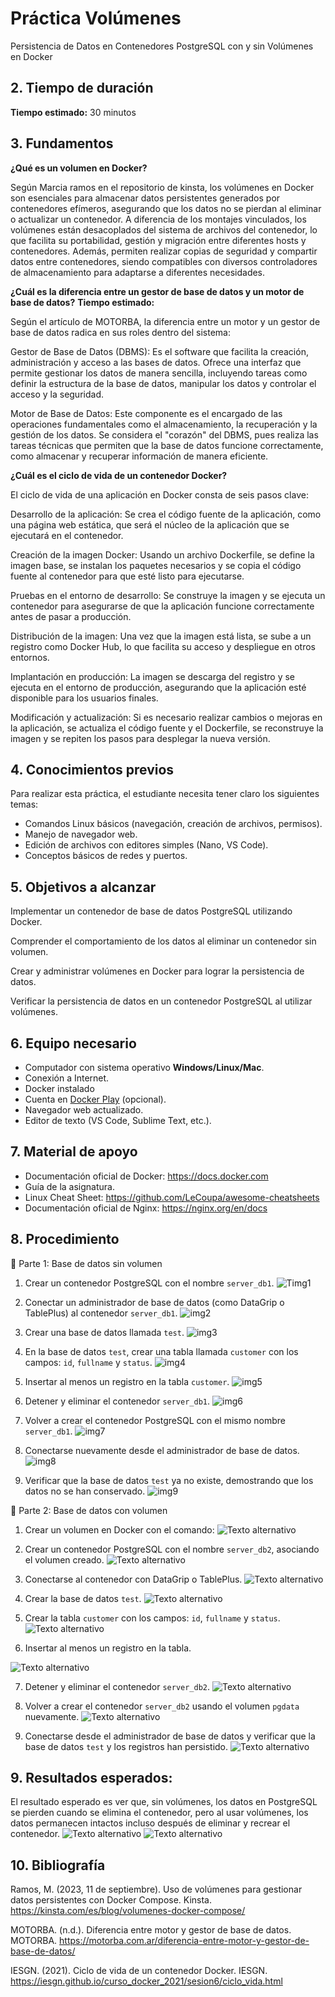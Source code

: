 
# Práctica Volúmenes

Persistencia de Datos en Contenedores PostgreSQL con y sin Volúmenes en Docker

## 2. Tiempo de duración  
**Tiempo estimado:** 30 minutos
## 3. Fundamentos  
**¿Qué es un volumen en Docker?**

Según Marcia ramos en el repositorio de kinsta, los volúmenes en Docker son esenciales para almacenar datos persistentes generados por contenedores efímeros, asegurando que los datos no se pierdan al eliminar o actualizar un contenedor. A diferencia de los montajes vinculados, los volúmenes están desacoplados del sistema de archivos del contenedor, lo que facilita su portabilidad, gestión y migración entre diferentes hosts y contenedores. Además, permiten realizar copias de seguridad y compartir datos entre contenedores, siendo compatibles con diversos controladores de almacenamiento para adaptarse a diferentes necesidades.

**¿Cuál es la diferencia entre un gestor de base de datos y un motor de base de datos?**
**Tiempo estimado:**

Según el artículo de MOTORBA, la diferencia entre un motor y un gestor de base de datos radica en sus roles dentro del sistema:

Gestor de Base de Datos (DBMS): Es el software que facilita la creación, administración y acceso a las bases de datos. Ofrece una interfaz que permite gestionar los datos de manera sencilla, incluyendo tareas como definir la estructura de la base de datos, manipular los datos y controlar el acceso y la seguridad.

Motor de Base de Datos: Este componente es el encargado de las operaciones fundamentales como el almacenamiento, la recuperación y la gestión de los datos. Se considera el "corazón" del DBMS, pues realiza las tareas técnicas que permiten que la base de datos funcione correctamente, como almacenar y recuperar información de manera eficiente.

**¿Cuál es el ciclo de vida de un contenedor Docker?**

El ciclo de vida de una aplicación en Docker consta de seis pasos clave:

Desarrollo de la aplicación: Se crea el código fuente de la aplicación, como una página web estática, que será el núcleo de la aplicación que se ejecutará en el contenedor.

Creación de la imagen Docker: Usando un archivo Dockerfile, se define la imagen base, se instalan los paquetes necesarios y se copia el código fuente al contenedor para que esté listo para ejecutarse.

Pruebas en el entorno de desarrollo: Se construye la imagen y se ejecuta un contenedor para asegurarse de que la aplicación funcione correctamente antes de pasar a producción.

Distribución de la imagen: Una vez que la imagen está lista, se sube a un registro como Docker Hub, lo que facilita su acceso y despliegue en otros entornos.

Implantación en producción: La imagen se descarga del registro y se ejecuta en el entorno de producción, asegurando que la aplicación esté disponible para los usuarios finales.

Modificación y actualización: Si es necesario realizar cambios o mejoras en la aplicación, se actualiza el código fuente y el Dockerfile, se reconstruye la imagen y se repiten los pasos para desplegar la nueva versión.



## 4. Conocimientos previos

Para realizar esta práctica, el estudiante necesita tener claro los siguientes temas:

- Comandos Linux básicos (navegación, creación de archivos, permisos).
- Manejo de navegador web.
- Edición de archivos con editores simples (Nano, VS Code).
- Conceptos básicos de redes y puertos.

## 5. Objetivos a alcanzar

Implementar un contenedor de base de datos PostgreSQL utilizando Docker.

Comprender el comportamiento de los datos al eliminar un contenedor sin volumen.

Crear y administrar volúmenes en Docker para lograr la persistencia de datos.

Verificar la persistencia de datos en un contenedor PostgreSQL al utilizar volúmenes.


## 6. Equipo necesario

- Computador con sistema operativo **Windows/Linux/Mac**.
- Conexión a Internet.
- Docker instalado 
- Cuenta en [Docker Play](https://labs.play-with-docker.com) (opcional).
- Navegador web actualizado.
- Editor de texto (VS Code, Sublime Text, etc.).

## 7. Material de apoyo

- Documentación oficial de Docker: https://docs.docker.com  
- Guía de la asignatura.  
- Linux Cheat Sheet: https://github.com/LeCoupa/awesome-cheatsheets  
- Documentación oficial de Nginx: https://nginx.org/en/docs  

## 8. Procedimiento

🔸 Parte 1: Base de datos sin volumen

1. Crear un contenedor PostgreSQL con el nombre `server_db1`.
![Timg1](https://github.com/Edissonfierro/volumenes/blob/main/1.jpg)


2. Conectar un administrador de base de datos (como DataGrip o TablePlus) al contenedor `server_db1`.
![img2](https://github.com/Edissonfierro/volumenes/blob/main/2.jpg)

3. Crear una base de datos llamada `test`.
![img3](https://github.com/Edissonfierro/volumenes/blob/main/3.jpg)

4. En la base de datos `test`, crear una tabla llamada `customer` con los campos: `id`, `fullname` y `status`.
![img4](https://github.com/Edissonfierro/volumenes/blob/main/4.jpg)

5. Insertar al menos un registro en la tabla `customer`.
![img5](https://github.com/Edissonfierro/volumenes/blob/main/5.jpg)

6. Detener y eliminar el contenedor `server_db1`.
![img6](https://github.com/Edissonfierro/volumenes/blob/main/6.jpg)

7. Volver a crear el contenedor PostgreSQL con el mismo nombre `server_db1`.
![img7](https://github.com/Edissonfierro/volumenes/blob/main/7.jpg)

8. Conectarse nuevamente desde el administrador de base de datos.
![img8](https://github.com/Edissonfierro/volumenes/blob/main/8.jpg)

9. Verificar que la base de datos `test` ya no existe, demostrando que los datos no se han conservado.
![img9](https://github.com/Edissonfierro/volumenes/blob/main/9.jpg)


🔸 Parte 2: Base de datos con volumen

1. Crear un volumen en Docker con el comando:
![Texto alternativo](https://github.com/Edissonfierro/volumenes/blob/main/01.jpg)

2. Crear un contenedor PostgreSQL con el nombre `server_db2`, asociando el volumen creado.
![Texto alternativo](https://github.com/Edissonfierro/volumenes/blob/main/02.jpg)

3. Conectarse al contenedor con DataGrip o TablePlus.
![Texto alternativo](https://github.com/Edissonfierro/volumenes/blob/main/03.jpg)

4. Crear la base de datos `test`.
![Texto alternativo](https://github.com/Edissonfierro/volumenes/blob/main/04.jpg)

5. Crear la tabla `customer` con los campos: `id`, `fullname` y `status`.
![Texto alternativo](https://github.com/Edissonfierro/volumenes/blob/main/05.jpg)

6. Insertar al menos un registro en la tabla. 

![Texto alternativo](https://github.com/Edissonfierro/volumenes/blob/main/06jpg)

7. Detener y eliminar el contenedor `server_db2`.
![Texto alternativo](https://github.com/Edissonfierro/volumenes/blob/main/07.jpg)

8. Volver a crear el contenedor `server_db2` usando el volumen `pgdata` nuevamente.
![Texto alternativo](https://github.com/Edissonfierro/volumenes/blob/main/08.jpg)

9. Conectarse desde el administrador de base de datos y verificar que la base de datos `test` y los registros han persistido.
![Texto alternativo](https://github.com/Edissonfierro/volumenes/blob/main/09.jpg)



## 9. Resultados esperados:

El resultado esperado es ver que, sin volúmenes, los datos en PostgreSQL se pierden cuando se elimina el contenedor, pero al usar volúmenes, los datos permanecen intactos incluso después de eliminar y recrear el contenedor.
![Texto alternativo](https://github.com/Edissonfierro/volumenes/blob/main/9.jpg)
![Texto alternativo](https://github.com/Edissonfierro/volumenes/blob/main/09.jpg)
## 10. Bibliografía

Ramos, M. (2023, 11 de septiembre). Uso de volúmenes para gestionar datos persistentes con Docker Compose. Kinsta. https://kinsta.com/es/blog/volumenes-docker-compose/



MOTORBA. (n.d.). Diferencia entre motor y gestor de base de datos. MOTORBA. https://motorba.com.ar/diferencia-entre-motor-y-gestor-de-base-de-datos/



IESGN. (2021). Ciclo de vida de un contenedor Docker. IESGN. https://iesgn.github.io/curso_docker_2021/sesion6/ciclo_vida.html
